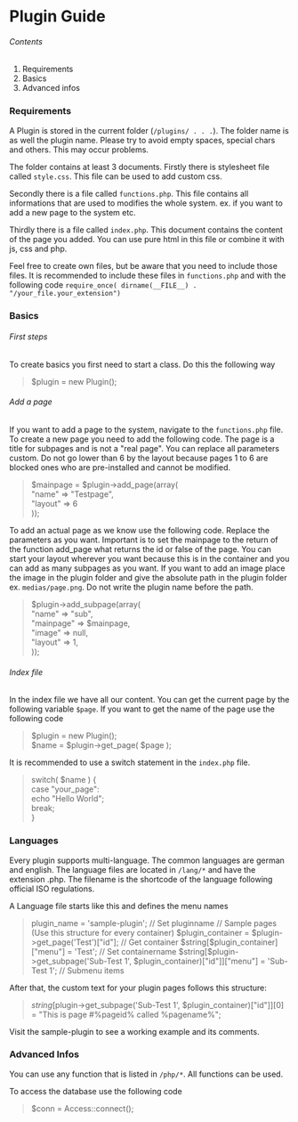 # Plugin Guide

###### Contents
1. Requirements
2. Basics
3. Advanced infos



### Requirements
A Plugin is stored in the current folder (`/plugins/ . . .`). The folder name is as well the plugin name. Please try to avoid empty spaces, special chars and others. This may occur problems.

The folder contains at least 3 documents. Firstly there is stylesheet file called `style.css`. This file can be used to add custom css.

Secondly there is a file called `functions.php`. This file contains all informations that are used to modifies the whole system. ex. if you want to add a new page to the system etc.

Thirdly there is a file called `index.php`. This document contains the content of the page you added. You can use pure html in this file or combine it with js, css and php.

Feel free to create own files, but be aware that you need to include those files. It is recommended to include these files in `functions.php` and with the following code `require_once( dirname(__FILE__) . "/your_file.your_extension")`

### Basics
###### First steps
To create basics you first need to start a class. Do this the following way
> $plugin = new Plugin();

###### Add a page
If you want to add a page to the system, navigate to the `functions.php` file. To create a new page you need to add the following code. The page is a title for subpages and is not a "real page". You can replace all parameters custom. Do not go lower than 6 by the layout because pages 1 to 6 are blocked ones who are pre-installed and cannot be modified.
> $mainpage = $plugin->add_page(array(\
>     "name" => "Testpage",\
>     "layout" => 6\
> ));

To add an actual page as we know use the following code. Replace the parameters as you want. Important is to set the mainpage to the return of the function add_page what returns the id or false of the page. You can start your layout wherever you want because this is in the container and you can add as many subpages as you want. If you want to add an image place the image in the plugin folder and give the absolute path in the plugin folder ex. `medias/page.png`. Do not write the plugin name before the path.

>$plugin->add_subpage(array(\
>  "name" => "sub",\
>  "mainpage" => $mainpage,\
>  "image" => null,\
>  "layout" => 1,\
>));

###### Index file
In the index file we have all our content. You can get the current page by the following variable `$page`. If you want to get the name of the page use the following code

> $plugin = new Plugin();\
> $name = $plugin->get_page( $page );

It is recommended to use a switch statement in the `index.php` file.

>switch( $name ) {\
>   case "your_page": \
>     echo "Hello World";\
>   break;\
> }

### Languages

Every plugin supports multi-language. The common languages are german and english. The language files are located in `/lang/*` and have the extension .php. The filename is the shortcode of the language following official ISO regulations.

A Language file starts like this and defines the menu names

> <?php
> $language_code = "en";/
>
> //Menu
>
> $plugin = new Plugin();
> $plugin->plugin_name = 'sample-plugin'; // Set pluginname
>
> // Sample pages (Use this structure for every container)
> $plugin_container = $plugin->get_page('Test')["id"]; // Get container
> $string[$plugin_container]["menu"] = 'Test'; // Set containername
> $string[$plugin->get_subpage('Sub-Test 1', $plugin_container)["id"]]["menu"] = 'Sub-Test 1'; // Submenu items

After that, the custom text for your plugin pages follows this structure:

> $string[$plugin->get_subpage('Sub-Test 1', $plugin_container)["id"]][0] = "This is page #%pageid% called %pagename%";

Visit the sample-plugin to see a working example and its comments.

### Advanced Infos

You can use any function that is listed in `/php/*`. All functions can be used.

To access the database use the following code
> $conn = Access::connect();
